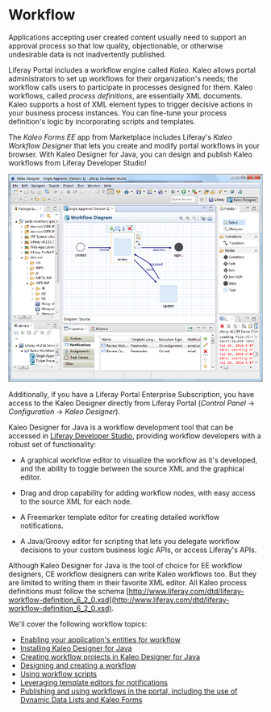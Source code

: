 # Workflow

Applications accepting user created content usually need
to support an approval process so that low quality, objectionable, or otherwise
undesirable data is not inadvertently published. 

Liferay Portal includes a workflow engine called *Kaleo*. Kaleo allows portal
administrators to set up workflows for their organization's needs; the workflow
calls users to participate in processes designed for them. Kaleo workflows,
called *process definitions*, are essentially XML documents. Kaleo supports a
host of XML element types to trigger decisive actions in your business process
instances. You can fine-tune your process definition's logic by incorporating
scripts and templates. 

The *Kaleo Forms EE* app from Marketplace includes Liferay's *Kaleo Workflow
Designer* that lets you create and modify portal workflows in your browser. With
Kaleo Designer for Java, you can design and publish Kaleo workflows from Liferay
Developer Studio! 

![Figure 2: Kaleo Designer for Java gives you a powerful environment for designing, modifying, and publishing Kaleo workflows.](../../images/kaleo-designer-for-java.png)

Additionally, if you have a Liferay Portal Enterprise Subscription, you have
access to the Kaleo Designer directly from Liferay Portal (*Control Panel* &rarr;
*Configuration* &rarr; *Kaleo Designer*).

Kaleo Designer for Java is a workflow development tool that can be accessed in
[Liferay Developer
Studio](https://dev.liferay.com/develop/learning-paths/mvc/-/knowledge_base/6-2/developing-applications-with-liferay-developer-stu),
providing workflow developers with a robust set of functionality:

- A graphical workflow editor to visualize the workflow as it's developed, and
  the ability to toggle between the source XML and the graphical editor.

- Drag and drop capability for adding workflow nodes, with easy access to the
  source XML for each node.

- A Freemarker template editor for creating detailed workflow notifications.

- A Java/Groovy editor for scripting that lets you delegate workflow decisions
  to your custom business logic APIs, or access Liferay's APIs.

Although Kaleo Designer for Java is the tool of choice for EE workflow
designers, CE workflow designers can write Kaleo workflows too. But they are
limited to writing them in their favorite XML editor. All Kaleo process
definitions must follow the schema
[http://www.liferay.com/dtd/liferay-workflow-definition_6_2_0.xsd](http://www.liferay.com/dtd/liferay-workflow-definition_6_2_0.xsd).

We'll cover the following workflow topics:

- [Enabling your application's entities for workflow](/develop/tutorials/-/knowledge_base/6-2/workflow-enabling-entities)
- [Installing Kaleo Designer for Java](/develop/tutorials/-/knowledge_base/6-2/installing-kaleo-forms-ee)
- [Creating workflow projects in Kaleo Designer for Java](creating-a-workflow-project-with-kaleo)
- [Designing and creating a workflow](/develop/tutorials/-/knowledge_base/6-2/designing-workflow-definitions)
- [Using workflow scripts](/develop/tutorials/-/knowledge_base/6-2/using-workflow-scripts)
- [Leveraging template editors for notifications](/develop/tutorials/-/knowledge_base/6-2/notification-templates)
- [Publishing and using workflows in the portal, including the use of Dynamic Data Lists and Kaleo Forms](/develop/tutorials/-/knowledge_base/6-2/publishing-and-using-workflows)


